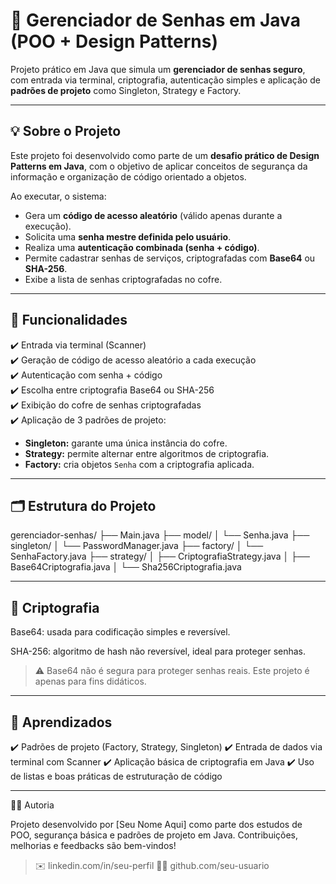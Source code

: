 # 🔐 Gerenciador de Senhas em Java (POO + Design Patterns)

Projeto prático em Java que simula um **gerenciador de senhas seguro**, com entrada via terminal, criptografia, autenticação simples e aplicação de **padrões de projeto** como Singleton, Strategy e Factory.

---

## 💡 Sobre o Projeto

Este projeto foi desenvolvido como parte de um **desafio prático de Design Patterns em Java**, com o objetivo de aplicar conceitos de segurança da informação e organização de código orientado a objetos.

Ao executar, o sistema:

- Gera um **código de acesso aleatório** (válido apenas durante a execução).
- Solicita uma **senha mestre definida pelo usuário**.
- Realiza uma **autenticação combinada (senha + código)**.
- Permite cadastrar senhas de serviços, criptografadas com **Base64** ou **SHA-256**.
- Exibe a lista de senhas criptografadas no cofre.

---

## 🔧 Funcionalidades

✔️ Entrada via terminal (Scanner)  
✔️ Geração de código de acesso aleatório a cada execução  
✔️ Autenticação com senha + código  
✔️ Escolha entre criptografia Base64 ou SHA-256  
✔️ Exibição do cofre de senhas criptografadas  
✔️ Aplicação de 3 padrões de projeto:

- **Singleton:** garante uma única instância do cofre.
- **Strategy:** permite alternar entre algoritmos de criptografia.
- **Factory:** cria objetos `Senha` com a criptografia aplicada.

---

## 🗂️ Estrutura do Projeto

gerenciador-senhas/
├── Main.java
├── model/
│   └── Senha.java
├── singleton/
│   └── PasswordManager.java
├── factory/
│   └── SenhaFactory.java
├── strategy/
│   ├── CriptografiaStrategy.java
│   ├── Base64Criptografia.java
│   └── Sha256Criptografia.java

---

## 🔐 Criptografia

Base64: usada para codificação simples e reversível.

SHA-256: algoritmo de hash não reversível, ideal para proteger senhas.


> ⚠️ Base64 não é segura para proteger senhas reais. Este projeto é apenas para fins didáticos.

---

## 🧠 Aprendizados

✔️ Padrões de projeto (Factory, Strategy, Singleton)
✔️ Entrada de dados via terminal com Scanner
✔️ Aplicação básica de criptografia em Java
✔️ Uso de listas e boas práticas de estruturação de código

---

👨‍💻 Autoria

Projeto desenvolvido por [Seu Nome Aqui] como parte dos estudos de POO, segurança básica e padrões de projeto em Java.
Contribuições, melhorias e feedbacks são bem-vindos!

> ✉️ linkedin.com/in/seu-perfil
🧑‍💻 github.com/seu-usuario
